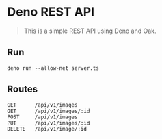 # Deno REST API
> This is a simple REST API using Deno and Oak.

## Run
```
deno run --allow-net server.ts
```

## Routes
```
GET      /api/v1/images
GET      /api/v1/images/:id
POST     /api/v1/images
PUT      /api/v1/images/:id
DELETE   /api/v1/image/:id
```
